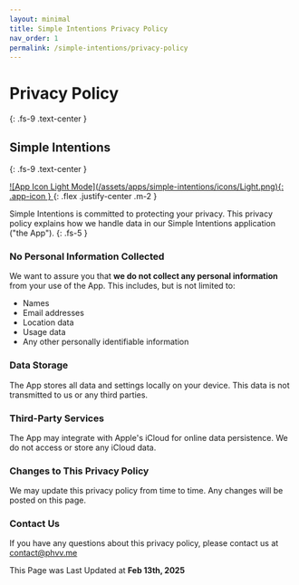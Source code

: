 ```yaml
---
layout: minimal
title: Simple Intentions Privacy Policy
nav_order: 1
permalink: /simple-intentions/privacy-policy
---
```


# Privacy Policy
{: .fs-9 .text-center }

## Simple Intentions
{: .fs-9 .text-center }

<a href="/simple-intentions" class="text-center">
![App Icon Light Mode](/assets/apps/simple-intentions/icons/Light.png){: .app-icon }
</a>
{: .flex .justify-center .m-2 }

Simple Intentions is committed to protecting your privacy. This privacy policy explains how we handle data in our Simple Intentions application ("the App").
{: .fs-5 }

### No Personal Information Collected

We want to assure you that **we do not collect any personal information** from your use of the App. This includes, but is not limited to:

*   Names
*   Email addresses
*   Location data
*   Usage data
*   Any other personally identifiable information

### Data Storage

The App stores all data and settings locally on your device. This data is not transmitted to us or any third parties.

### Third-Party Services

The App may integrate with Apple's iCloud for online data persistence. We do not access or store any iCloud data.

### Changes to This Privacy Policy

We may update this privacy policy from time to time. Any changes will be posted on this page.

### Contact Us

If you have any questions about this privacy policy, please contact us at [contact@phvv.me](mailto:contact@phvv.me)

This Page was Last Updated at **Feb 13th, 2025**